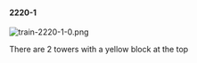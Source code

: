 #### 2220-1
![train-2220-1-0.png](https://github.com/lil-lab/nlvr/raw/master/nlvr/train/images/35/train-2220-1-0.png "train-2220-1-0.png")

There are 2 towers with a yellow block at the top